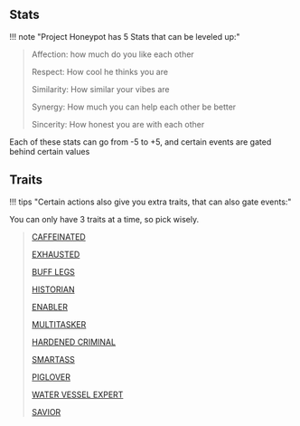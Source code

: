 
## Stats ##

!!! note "Project Honeypot has 5 Stats that can be leveled up:"

>Affection: how much do you like each other
>
>Respect: How cool he thinks you are
>
>Similarity: How similar your vibes are
>
>Synergy: How much you can help each other be better
>
>Sincerity: How honest you are with each other

Each of these stats can go from -5 to +5, and certain events are gated behind certain values

## Traits ##

!!! tips "Certain actions also give you extra traits, that can also gate events:"

You can only have 3 traits at a time, so pick wisely.

>[CAFFEINATED](traits/caf.md)
>
>[EXHAUSTED](traits/ex.md)
>
>[BUFF LEGS](traits/buff.md)
>
>[HISTORIAN](traits/hist.md)
>
>[ENABLER](traits/en.md)
>
>[MULTITASKER](traits/multi.md)
>
>[HARDENED CRIMINAL](traits/hard.md)
>
>[SMARTASS](traits/smart.md)
>
>[PIGLOVER](traits/pig.md)
>
>[WATER VESSEL EXPERT](traits/wat.md)
>
>[SAVIOR](traits/sav.md)